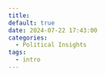 ```yaml
---
title:
default: true
date: 2024-07-22 17:43:00
categories:
  - Political Insights
tags:
  - intro
---
```


